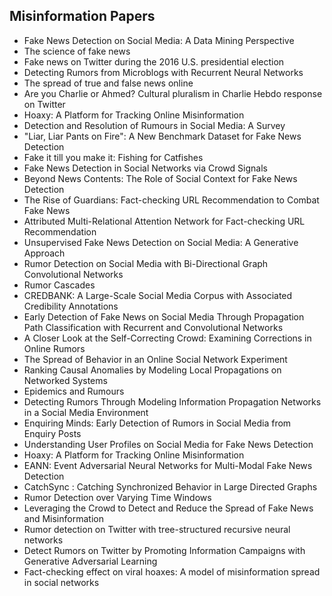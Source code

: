 <h2>Misinformation Papers </h2>



<ul>

                             

 <li><a target="_blank" href="https://github.com/manjunath5496/Misinformation-Papers/blob/master/fa(1).pdf" style="text-decoration:none;">Fake News Detection on Social Media:
A Data Mining Perspective</a></li>

 <li><a target="_blank" href="https://github.com/manjunath5496/Misinformation-Papers/blob/master/fa(2).pdf" style="text-decoration:none;">The science of fake news</a></li>

<li><a target="_blank" href="https://github.com/manjunath5496/Misinformation-Papers/blob/master/fa(3).pdf" style="text-decoration:none;">Fake news on Twitter during the 2016
U.S. presidential election</a></li>
 <li><a target="_blank" href="https://github.com/manjunath5496/Misinformation-Papers/blob/master/fa(4).pdf" style="text-decoration:none;">Detecting Rumors from Microblogs with Recurrent Neural Networks</a></li>                              
<li><a target="_blank" href="https://github.com/manjunath5496/Misinformation-Papers/blob/master/fa(5).pdf" style="text-decoration:none;">The spread of true and false
news online</a></li>
<li><a target="_blank" href="https://github.com/manjunath5496/Misinformation-Papers/blob/master/fa(6).pdf" style="text-decoration:none;">Are you Charlie or Ahmed?
Cultural pluralism in Charlie Hebdo response on Twitter</a></li>
 <li><a target="_blank" href="https://github.com/manjunath5496/Misinformation-Papers/blob/master/fa(7).pdf" style="text-decoration:none;">Hoaxy: A Platform for Tracking Online Misinformation</a></li>

 <li><a target="_blank" href="https://github.com/manjunath5496/Misinformation-Papers/blob/master/fa(8).pdf" style="text-decoration:none;"> Detection and Resolution of Rumours in Social Media: A Survey </a></li>
   <li><a target="_blank" href="https://github.com/manjunath5496/Misinformation-Papers/blob/master/fa(9).pdf" style="text-decoration:none;">"Liar, Liar Pants on Fire":
A New Benchmark Dataset for Fake News Detection</a></li>
  
   
 <li><a target="_blank" href="https://github.com/manjunath5496/Misinformation-Papers/blob/master/fa(10).pdf" style="text-decoration:none;">Fake it till you make it:
Fishing for Catfishes</a></li>                              
<li><a target="_blank" href="https://github.com/manjunath5496/Misinformation-Papers/blob/master/fa(11).pdf" style="text-decoration:none;">Fake News Detection in Social Networks via Crowd Signals</a></li>
<li><a target="_blank" href="https://github.com/manjunath5496/Misinformation-Papers/blob/master/fa(12).pdf" style="text-decoration:none;">Beyond News Contents:
The Role of Social Context for Fake News Detection</a></li>
<li><a target="_blank" href="https://github.com/manjunath5496/Misinformation-Papers/blob/master/fa(13).pdf" style="text-decoration:none;">The Rise of Guardians: Fact-checking URL Recommendation to Combat Fake News</a></li>

<li><a target="_blank" href="https://github.com/manjunath5496/Misinformation-Papers/blob/master/fa(14).pdf" style="text-decoration:none;">Attributed Multi-Relational Attention Network for Fact-checking URL Recommendation</a></li>
                              
<li><a target="_blank" href="https://github.com/manjunath5496/Misinformation-Papers/blob/master/fa(15).pdf" style="text-decoration:none;">Unsupervised Fake News Detection
on Social Media: A Generative Approach</a></li>

<li><a target="_blank" href="https://github.com/manjunath5496/Misinformation-Papers/blob/master/fa(16).pdf" style="text-decoration:none;">Rumor Detection on Social Media with
Bi-Directional Graph Convolutional Networks</a></li>

  <li><a target="_blank" href="https://github.com/manjunath5496/Misinformation-Papers/blob/master/fa(17).pdf" style="text-decoration:none;">Rumor Cascades</a></li>   
  
<li><a target="_blank" href="https://github.com/manjunath5496/Misinformation-Papers/blob/master/fa(18).pdf" style="text-decoration:none;">CREDBANK: A Large-Scale Social Media Corpus with Associated Credibility Annotations</a></li> 

  
<li><a target="_blank" href="https://github.com/manjunath5496/Misinformation-Papers/blob/master/fa(19).pdf" style="text-decoration:none;">Early Detection of Fake News on Social Media Through Propagation Path Classification with Recurrent and Convolutional Networks</a></li> 

<li><a target="_blank" href="https://github.com/manjunath5496/Misinformation-Papers/blob/master/fa(20).pdf" style="text-decoration:none;">A Closer Look at the Self-Correcting Crowd: Examining Corrections in Online Rumors</a></li>

<li><a target="_blank" href="https://github.com/manjunath5496/Misinformation-Papers/blob/master/fa(21).pdf" style="text-decoration:none;">The Spread of Behavior in an Online Social Network Experiment</a></li>
<li><a target="_blank" href="https://github.com/manjunath5496/Misinformation-Papers/blob/master/fa(22).pdf" style="text-decoration:none;">Ranking Causal Anomalies by Modeling Local Propagations on Networked Systems</a></li> 
 <li><a target="_blank" href="https://github.com/manjunath5496/Misinformation-Papers/blob/master/fa(23).pdf" style="text-decoration:none;">Epidemics and Rumours</a></li> 
 

   <li><a target="_blank" href="https://github.com/manjunath5496/Misinformation-Papers/blob/master/fa(24).pdf" style="text-decoration:none;">Detecting Rumors Through Modeling
Information Propagation Networks in a Social Media Environment</a></li>
 
   <li><a target="_blank" href="https://github.com/manjunath5496/Misinformation-Papers/blob/master/fa(25).pdf" style="text-decoration:none;">Enquiring Minds: Early Detection of Rumors in Social Media from Enquiry Posts</a></li>                              
 <li><a target="_blank" href="https://github.com/manjunath5496/Misinformation-Papers/blob/master/fa(26).pdf" style="text-decoration:none;">Understanding User Profiles on Social Media for Fake News Detection</a></li>
 <li><a target="_blank" href="https://github.com/manjunath5496/Misinformation-Papers/blob/master/fa(27).pdf" style="text-decoration:none;">Hoaxy: A Platform for Tracking Online Misinformation</a></li>
   
 
   <li><a target="_blank" href="https://github.com/manjunath5496/Misinformation-Papers/blob/master/fa(28).pdf" style="text-decoration:none;">EANN: Event Adversarial Neural Networks for Multi-Modal Fake News Detection</a></li>
 
   <li><a target="_blank" href="https://github.com/manjunath5496/Misinformation-Papers/blob/master/fa(29).pdf" style="text-decoration:none;">CatchSync : Catching Synchronized Behavior in Large Directed Graphs </a></li>                              

  <li><a target="_blank" href="https://github.com/manjunath5496/Misinformation-Papers/blob/master/fa(30).pdf" style="text-decoration:none;">Rumor Detection over Varying Time Windows</a></li>
 
   <li><a target="_blank" href="https://github.com/manjunath5496/Misinformation-Papers/blob/master/fa(31).pdf" style="text-decoration:none;">Leveraging the Crowd to Detect and Reduce the Spread of Fake News and Misinformation</a></li> 
    <li><a target="_blank" href="https://github.com/manjunath5496/Misinformation-Papers/blob/master/fa(32).pdf" style="text-decoration:none;">Rumor detection on Twitter with tree-structured recursive neural networks</a></li> 

   <li><a target="_blank" href="https://github.com/manjunath5496/Misinformation-Papers/blob/master/fa(33).pdf" style="text-decoration:none;">Detect Rumors on Twitter by Promoting Information Campaigns with Generative Adversarial Learning</a></li>                              

  <li><a target="_blank" href="https://github.com/manjunath5496/Misinformation-Papers/blob/master/fa(34).pdf" style="text-decoration:none;">Fact-checking effect on viral hoaxes:
A model of misinformation spread in social networks</a></li> 
 
  </ul>

